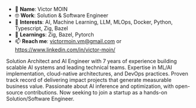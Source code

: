 - 👋 **Name**: Victor MOIN
- 🤓 **Work**: Solution & Software Engineer
- 👀 **Interests**: AI, Machine Learning, LLM, MLOps, Docker, Python, Typescript, Zig, Bazel
- 🌱 **Learnings**: Zig, Bazel, Pytorch
- 📫 **Reach me**: victormoin.vm@gmail.com or https://www.linkedin.com/in/victor-moin/

Solution Architect and AI Engineer with 7 years of experience building scalable AI systems and leading technical teams. Expertise in ML/AI implementation, cloud-native architectures, and DevOps practices. Proven track record of delivering impact projects that generate measurable business value. Passionate about AI inference and optimization, with open-source contributions. Now seeking to join a startup as a hands-on Solution/Software Engineer.
<!---
vctrmn/vctrmn is a ✨ special ✨ repository because its `README.md` (this file) appears on your GitHub profile.
You can click the Preview link to take a look at your changes.
--->
